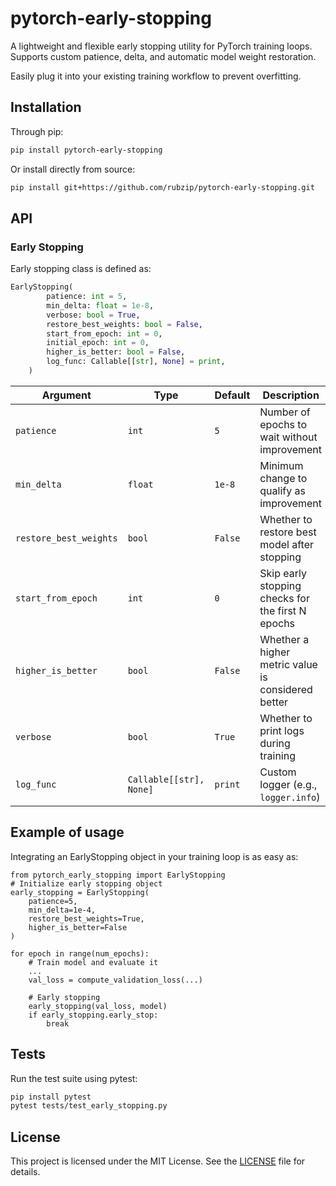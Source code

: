 # pytorch-early-stopping
A lightweight and flexible early stopping utility for PyTorch training loops. Supports custom patience, delta, and automatic model weight restoration.

Easily plug it into your existing training workflow to prevent overfitting.

## Installation
Through pip:
```bash
pip install pytorch-early-stopping
```
Or install directly from source:
```bash
pip install git+https://github.com/rubzip/pytorch-early-stopping.git
```

## API
### Early Stopping
Early stopping class is defined as:
```python
EarlyStopping(
        patience: int = 5,
        min_delta: float = 1e-8,
        verbose: bool = True,
        restore_best_weights: bool = False,
        start_from_epoch: int = 0,
        initial_epoch: int = 0,
        higher_is_better: bool = False,
        log_func: Callable[[str], None] = print,
    )
```
| Argument               | Type                    | Default | Description                                        |
| ---------------------- | ----------------------- | ------- | -------------------------------------------------- |
| `patience`             | `int`                   | `5`     | Number of epochs to wait without improvement       |
| `min_delta`            | `float`                 | `1e-8`  | Minimum change to qualify as improvement           |
| `restore_best_weights` | `bool`                  | `False` | Whether to restore best model after stopping       |
| `start_from_epoch`     | `int`                   | `0`     | Skip early stopping checks for the first N epochs  |
| `higher_is_better`     | `bool`                  | `False` | Whether a higher metric value is considered better |
| `verbose`              | `bool`                  | `True`  | Whether to print logs during training              |
| `log_func`             | `Callable[[str], None]` | `print` | Custom logger (e.g., `logger.info`)                |


## Example of usage
Integrating an EarlyStopping object in your training loop is as easy as:
```python3
from pytorch_early_stopping import EarlyStopping
# Initialize early stopping object
early_stopping = EarlyStopping(
    patience=5,
    min_delta=1e-4,
    restore_best_weights=True,
    higher_is_better=False
)

for epoch in range(num_epochs):
    # Train model and evaluate it
    ...
    val_loss = compute_validation_loss(...)

    # Early stopping
    early_stopping(val_loss, model)
    if early_stopping.early_stop:
        break
```

## Tests
Run the test suite using pytest:

```bash
pip install pytest
pytest tests/test_early_stopping.py
```
## License
This project is licensed under the MIT License. See the [LICENSE](https://github.com/rubzip/pytorch-early-stopping/blob/main/LICENSE) file for details.
